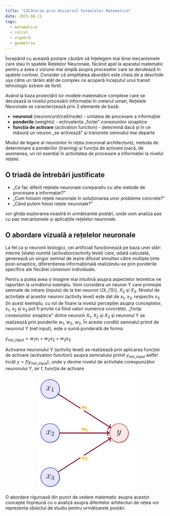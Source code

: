 ```yaml
---
title: "Călătorie prin Universul Formulelor Matematice"
date: 2025-08-11
tags:
  - matematică
  - calcul
  - algebră
  - geometrie
---
```


<script>
window.MathJax = {
  tex: {
    inlineMath: [['\\(', '\\)']],
    displayMath: [['$$', '$$']]
  }
};
</script>
<script src="https://cdn.jsdelivr.net/npm/mathjax@3/es5/tex-mml-chtml.js"></script>


Începând cu această postare căutăm să înțelegem mai bine mecanismele care stau în spatele Rețelelor Neuronale, făcând apel la aparatul matematic pentru a avea o viziune mai amplă asupra proceselor care se derulează în spatele cortinei. Consider că simplitatea abordării este cheia de a deschide ușa către un tărâm atât de complex ce acoperă începutul unui transit tehnologic extrem de fertil.

Având la baza proiectării lor modele matematice complexe care se derulează la nivelul procesării informației în creierul uman, Rețelele Neuronale se caracterizează prin 3 elemente de bază:

- **neuronul** (neuron/unit/cell/node) - unitatea de procesare a informației
- **ponderile** (weights) - echivalenta „forței" conexiunilor sinaptice  
- **funcția de activare** (activation function) - determină dacă și în ce măsură un neuron „se activează" și transmite semnalul mai departe

Modul de legare al neuronilor în rețea (neuronal architecture), metoda de determinare a ponderilor (training) și funcția de activare joacă, de asemenea, un rol esențial în activitatea de procesare a informației la nivelul rețelei.

## O triadă de întrebări justificate

- „Ce fac diferit rețelele neuronale comparativ cu alte metode de procesare a informației?"
- „Cum folosim rețele neuronale în soluționarea unor probleme concrete?"
- „Când putem folosi rețele neuronale?"

vor ghida explorarea noastră în următoarele postări, unde vom analiza pas cu pas mecanismele și aplicațiile rețelelor neuronale.

## O abordare vizuală a rețelelor neuronale

La fel ca și neuronii biologici, cei artificiali funcționează pe baza unei stări interne (state) numită (activation/activity level) care, odată calculată, generează un singur semnal de ieșire difuzat simultan către multiple ținte post-sinaptice, diferențierea informațională realizându-se prin ponderile specifice ale fiecărei conexiuni individuale.

Pentru a putea avea o imagine mai intuitivă asupra aspectelor teoretice ne raportăm la următorul exemplu. Vom considera un neuron Y care primește semnale de intrare (inputs) de la trei neuroni \\(X_{1}\\), $X_2$ și $X_3$. Nivelul de activitate al acestor neuroni (activity level) este dat de $x_1$, $x_2$, respectiv $x_3$ (în acest exemplu, cu rol de fixare la nivelul percepției asupra conceptelor, $x_1$, $x_2$ și $x_3$ pot fi privite ca fiind valori numerice concrete). „Forța conexiunilor sinaptice" dintre neuronii $X_1$, $X_2$ și $X_3$ și neuronul Y se realizează prin ponderile $w_1$, $w_2$, $w_3$. În aceste condiții semnalul primit de neuronul Y (net input), este o sumă ponderată de forma:

$y_{net\_input} = w_1x_1 + w_2x_2 + w_3x_3$

Activarea neuronului Y (activity level) se realizează prin aplicarea funcției de activare (activation function) asupra semnalului primit $y_{net\_input}$ astfel încât $y = f(y_{net\_input})$, unde y devine nivelul de activitate corespunzător neuronului Y, iar f, funcția de activare.

<img src="/images/incercare.png" alt="Rețea Neurală" style="width: 300px; height: auto; display: block; margin: 0 auto;">

O abordare riguroasă din punct de vedere matematic asupra acestor concepte împreună cu o analiză asupra diferitelor arhitecturi de rețea vor reprezenta obiectul de studiu pentru următoarele postări.
